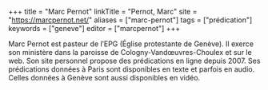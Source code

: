 +++
title = "Marc Pernot"
linkTitle = "Pernot, Marc"
site = "https://marcpernot.net/"
aliases = ["marc-pernot"]
tags = ["prédication"]
keywords = ["geneve"]
editor = ["marcpernot"]
+++

Marc Pernot est pasteur de l’EPG (Église protestante de Genève). Il exerce son ministère dans la paroisse de Cologny-Vandœuvres-Choulex et sur le web. Son site personnel propose des prédications en ligne depuis 2007. Ses prédications données à Paris sont disponibles en texte et parfois en audio. Celles données à Genève sont aussi disponibles en vidéo.
